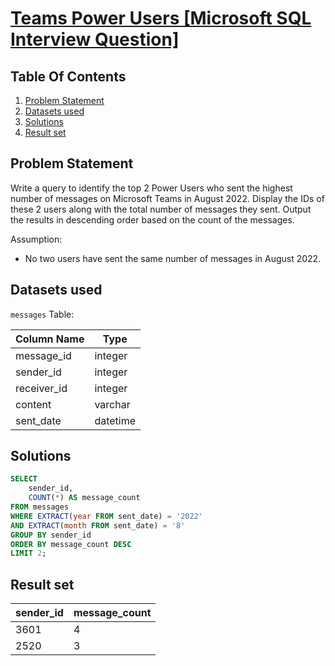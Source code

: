 # [Teams Power Users [Microsoft SQL Interview Question]]()

## Table Of Contents
1. [Problem Statement]()
2. [Datasets used]()
3. [Solutions]()
4. [Result set]()

## Problem Statement

Write a query to identify the top 2 Power Users who sent the highest number of messages on Microsoft Teams in August 2022. Display the IDs of these 2 users along with the total number of messages they sent. Output the results in descending order based on the count of the messages.

Assumption:

- No two users have sent the same number of messages in August 2022.

## Datasets used

```messages``` Table:

|  Column Name  | Type          |
| ------------- | ------------- |
| message_id | integer |
| sender_id | integer |
| receiver_id | integer |
| content | varchar |
| sent_date | datetime |

## Solutions

```sql
SELECT 
    sender_id,
    COUNT(*) AS message_count
FROM messages
WHERE EXTRACT(year FROM sent_date) = '2022'
AND EXTRACT(month FROM sent_date) = '8'
GROUP BY sender_id
ORDER BY message_count DESC
LIMIT 2;
```

## Result set

| sender_id | message_count |
| --------- | ------------- |
| 3601 | 4 |
| 2520 | 3 |
